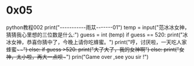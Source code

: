 # 0x05
python教程002
print("-----------雨苁-------01")
temp = input("范冰冰女神，猜猜我心里想的三位数是什么:")
guess = int (temp)
if guess == 520:
  print("冰冰女神，恭喜你猜中了，今晚上请你吃蜂蜜。")
  print("哼，讨厌啦，一天吃人家蜂蜜~~~~~~")
 else:
  if guess >520:
    print("大了大了，我的女神啊")
  else:
    print("女神，太小啦，再大一点呗~~~~~")
    prin("Game over ,see you sir !")
  
